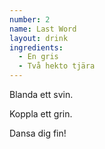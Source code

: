 ```yaml
---
number: 2
name: Last Word
layout: drink
ingredients: 
  - En gris
  - Två hekto tjära
---
```


Blanda ett svin.

Koppla ett grin. 

Dansa dig fin!

